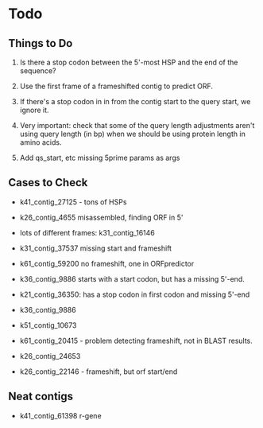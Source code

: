 # Todo

## Things to Do

1. Is there a stop codon between the 5'-most HSP and the end of the
sequence?

2. Use the first frame of a frameshifted contig to predict ORF.

3. If there's a stop codon in in from the contig start to the query start, we ignore it.

4. Very important: check that some of the query length adjustments
aren't using query length (in bp) when we should be using protein
length in amino acids.

5. Add qs_start, etc missing 5prime params as args

## Cases to Check

 - k41_contig_27125 - tons of HSPs

 - k26_contig_4655 misassembled, finding ORF in 5'

 - lots of different frames: k31_contig_16146

 - k31_contig_37537 missing start and frameshift

 - k61_contig_59200 no frameshift, one in ORFpredictor

 - k36_contig_9886 starts with a start codon, but has a missing 5'-end.

 - k21_contig_36350: has a stop codon in first codon and missing 5'-end

 - k36_contig_9886

 - k51_contig_10673

 - k61_contig_20415 - problem detecting frameshift, not in BLAST results.

 - k26_contig_24653

 - k26_contig_22146 - frameshift, but orf start/end


## Neat contigs

 - k41_contig_61398 r-gene